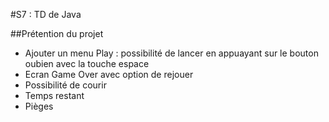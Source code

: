 #S7 : TD de Java

##Prétention du projet

- Ajouter un menu Play : possibilité de lancer en appuayant sur le bouton oubien avec la touche espace
- Ecran Game Over avec option de rejouer 
- Possibilité de courir
- Temps restant
- Pièges
  
